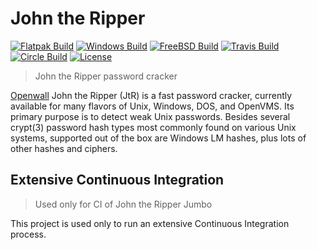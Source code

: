 # John the Ripper

[![Flatpak Build](https://gitlab.com/claudioandre-br/JtR-CI/badges/master/pipeline.svg)](https://gitlab.com/claudioandre-br/JtR-CI/pipelines)
[![Windows Build](https://ci.appveyor.com/api/projects/status/hd7cp5qt34xfu7d8?svg=true)](https://ci.appveyor.com/project/claudioandre-br/johntheripper)
[![FreeBSD Build](https://api.cirrus-ci.com/github/claudioandre-br/JohnTheRipper.svg)](https://cirrus-ci.com/github/claudioandre-br/JohnTheRipper)
[![Travis Build](https://api.travis-ci.org/claudioandre-br/JohnTheRipper.svg)](https://travis-ci.org/claudioandre-br/JohnTheRipper)
[![Circle Build](https://circleci.com/gh/claudioandre-br/JohnTheRipper.svg?style=shield)](https://circleci.com/gh/claudioandre-br/JohnTheRipper)
[![License](https://img.shields.io/badge/License-GPL%20v2-blue.svg)](https://github.com/claudioandre-br/JtR-CI/blob/master/LICENSE.txt)

> John the Ripper password cracker

[Openwall](http://openwall.com/) John the Ripper (JtR) is a fast password cracker,
currently available for many flavors of Unix, Windows, DOS, and OpenVMS. Its primary
purpose is to detect weak Unix passwords. Besides several crypt(3) password hash
types most commonly found on various Unix systems, supported out of the box are
Windows LM hashes, plus lots of other hashes and ciphers.

## Extensive Continuous Integration

> Used only for CI of John the Ripper Jumbo

This project is used only to run an extensive Continuous Integration process.
